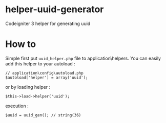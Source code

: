 # helper-uuid-generator
Codeigniter 3 helper for generating uuid

# How to
Simple first put `uuid_helper.php` file to application\helpers. You can easily add this helper to your autoload :
```
// application\config\autoload.php
$autoload['helper'] = array('uuid');
```
or by loading helper :
```
$this->load->helper('uuid');
```
execution :
```
$uuid = uuid_gen(); // string(36)

```
